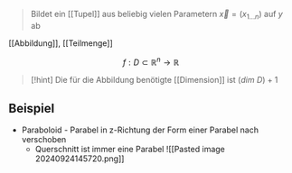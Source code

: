 > Bildet ein [[Tupel]] aus beliebig vielen Parametern $\vec{x} = (x_{1...n})$ auf  $y$ ab

[[Abbildung]], [[Teilmenge]]

$$f: D \subset \mathbb{R}^{n} \rightarrow \mathbb{R}$$

> [!hint] Die für die Abbildung benötigte [[Dimension]] ist $(dim\ D) + 1$

##  Beispiel
- Paraboloid - Parabel in z-Richtung der Form einer Parabel nach verschoben
	- Querschnitt ist immer eine Parabel
![[Pasted image 20240924145720.png]]
